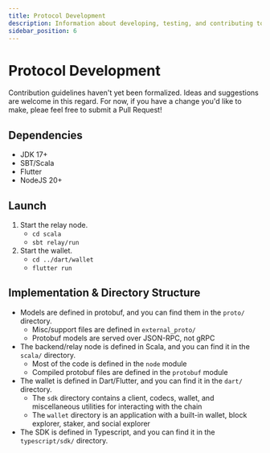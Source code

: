```yaml
---
title: Protocol Development
description: Information about developing, testing, and contributing to the protocol.
sidebar_position: 6
---
```


# Protocol Development

Contribution guidelines haven't yet been formalized. Ideas and suggestions are welcome in this regard. For now, if you have a change you'd like to make, pleae feel free to submit a Pull Request!

## Dependencies
- JDK 17+
- SBT/Scala
- Flutter
- NodeJS 20+

## Launch
1. Start the relay node.
    - `cd scala`
    - `sbt relay/run`
1. Start the wallet.
    - `cd ../dart/wallet`
    - `flutter run`

## Implementation & Directory Structure
- Models are defined in protobuf, and you can find them in the `proto/` directory.
  - Misc/support files are defined in `external_proto/`
  - Protobuf models are served over JSON-RPC, not gRPC
- The backend/relay node is defined in Scala, and you can find it in the `scala/` directory.
  - Most of the code is defined in the `node` module
  - Compiled protobuf files are defined in the `protobuf` module
- The wallet is defined in Dart/Flutter, and you can find it in the `dart/` directory.
  - The `sdk` directory contains a client, codecs, wallet, and miscellaneous utilities for interacting with the chain
  - The `wallet` directory is an application with a built-in wallet, block explorer, staker, and social explorer
- The SDK is defined in Typescript, and you can find it in the `typescript/sdk/` directory.
